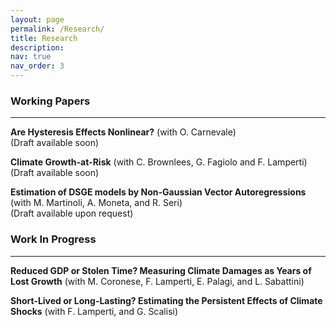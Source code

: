 ```yaml
---
layout: page
permalink: /Research/
title: Research
description: 
nav: true
nav_order: 3
---
```


### Working Papers
---

**Are Hysteresis Effects Nonlinear?** (with O. Carnevale)  
(Draft available soon)

**Climate Growth-at-Risk** (with C. Brownlees, G. Fagiolo and F. Lamperti)  
(Draft available soon)

**Estimation of DSGE models by Non-Gaussian Vector Autoregressions** (with M. Martinoli, A.
Moneta, and R. Seri)  
(Draft available upon request)


### Work In Progress
---

**Reduced GDP or Stolen Time? Measuring Climate Damages as Years of Lost Growth** (with M.
Coronese, F. Lamperti, E. Palagi, and L. Sabattini)

**Short-Lived or Long-Lasting? Estimating the Persistent Effects of Climate Shocks** (with F.
Lamperti, and G. Scalisi)


